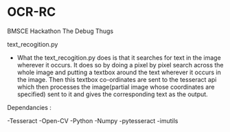 # OCR-RC
BMSCE Hackathon 
The Debug Thugs

text_recogition.py
  - What the text_recogition.py does is that it searches for text in the image wherever it occurs. It does so by doing a pixel by pixel search across the whole image and putting a textbox around the text wherever it occurs in the image. Then this textbox co-ordinates are sent to the tesseract api which then processes the image(partial image whose coordinates are specified) sent to it and gives the corresponding text as the output.

Dependancies : 

-Tesseract
-Open-CV
-Python
-Numpy
-pytesseract
-imutils

